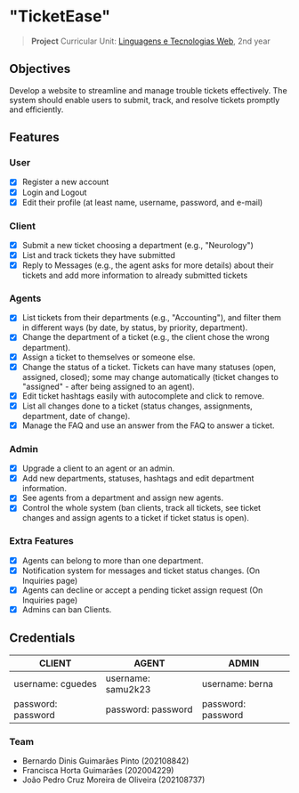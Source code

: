 # "TicketEase"

>**Project**
>Curricular Unit: [Linguagens e Tecnologias Web](https://sigarra.up.pt/feup/pt/ucurr_geral.ficha_uc_view?pv_ocorrencia_id=501681), 2nd year

## Objectives

Develop a website to streamline and manage trouble tickets effectively. The system should enable users to submit, track, and resolve tickets promptly and efficiently.

## Features

### User
- [x] Register a new account
- [x] Login and Logout
- [x] Edit their profile (at least name, username, password, and e-mail)

### Client
- [x] Submit a new ticket choosing a department (e.g., "Neurology")
- [x] List and track tickets they have submitted
- [x] Reply to Messages (e.g., the agent asks for more details) about their tickets and add more information to already submitted tickets

### Agents
- [x] List tickets from their departments (e.g., "Accounting"), and filter them in different ways (by date, by status, by priority, department). 
- [x] Change the department of a ticket (e.g., the client chose the wrong department). 
- [x] Assign a ticket to themselves or someone else. 
- [x] Change the status of a ticket. Tickets can have many statuses (open, assigned, closed); some may change automatically (ticket changes to "assigned" - after being assigned to an agent). 
- [x] Edit ticket hashtags easily with autocomplete and click to remove. 
- [x] List all changes done to a ticket (status changes, assignments, department, date of change). 
- [x] Manage the FAQ and use an answer from the FAQ to answer a ticket. 

### Admin
- [x] Upgrade a client to an agent or an admin.
- [x] Add new departments, statuses, hashtags and edit department information.
- [x] See agents from a department and assign new agents. 
- [x] Control the whole system (ban clients, track all tickets, see ticket changes and assign agents to a ticket if ticket status is open).

### Extra Features
- [x] Agents can belong to more than one department.
- [x] Notification system for messages and ticket status changes. (On Inquiries page)
- [x] Agents can decline or accept a pending ticket assign request (On Inquiries page)
- [x] Admins can ban Clients.

## Credentials

| CLIENT | AGENT | ADMIN |
| -------- | -------- | -------- |
| username: cguedes     | username: samu2k23  | username: berna     |
| password: password     | password: password    | password: password     |

### Team

- Bernardo Dinis Guimarães Pinto (202108842)
- Francisca Horta Guimarães (202004229)
- João Pedro Cruz Moreira de Oliveira (202108737)

